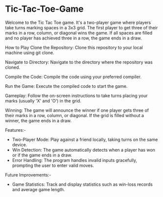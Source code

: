 # Tic-Tac-Toe-Game

Welcome to the Tic Tac Toe game. It's a two-player game where players take turns marking spaces in a 3x3 grid. The first player to get three of their marks in a row, column, or diagonal wins the game. If all spaces are filled and no player has achieved three in a row, the game ends in a draw.

How to Play
Clone the Repository: Clone this repository to your local machine using git clone.

Navigate to Directory: Navigate to the directory where the repository was cloned.

Compile the Code: Compile the code using your preferred compiler.

Run the Game: Execute the compiled code to start the game.

Gameplay: Follow the on-screen instructions to take turns placing your marks (usually 'X' and 'O') in the grid.

Winning: The game will announce the winner if one player gets three of their marks in a row, column, or diagonal. If the grid is filled without a winner, the game ends in a draw.

Features:-

- Two-Player Mode: Play against a friend locally, taking turns on the same device.
- Win Detection: The game automatically detects when a player has won or if the game ends in a draw.
- Error Handling: The program handles invalid inputs gracefully, prompting the user to enter valid moves.


Future Improvements:-

- Game Statistics: Track and display statistics such as win-loss records and average game length.






